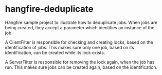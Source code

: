 # hangfire-deduplicate

Hangfire sample project to illustrate how to deduplicate jobs.
When jobs are being created, they accept a parameter which identifies an instance of the job.

A ClientFilter is responsible for checking and creating locks, based on the identification of jobs.
This makes sure only one job, based on its identification, can be created while its lock exists.

A ServerFilter is responsible for removing the lock again, when the job has run.
This makes sure jobs can be created again, based on the identification.